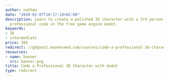 ```yaml
---
author: nathan
date: "2020-01-07T10:17:18+02:00"
description: Learn to create a polished 3D character with a 3rd person camera and
  professional code in the free game engine Godot.
keywords:
- 3D
- intermediate
price: 30$
redirect: //gdquest.mavenseed.com/courses/code-a-professional-3d-character-with-godot
resources:
- name: banner
  src: banner.png
title: Code a Professional 3D Character with Godot
type: redirect
---
```

